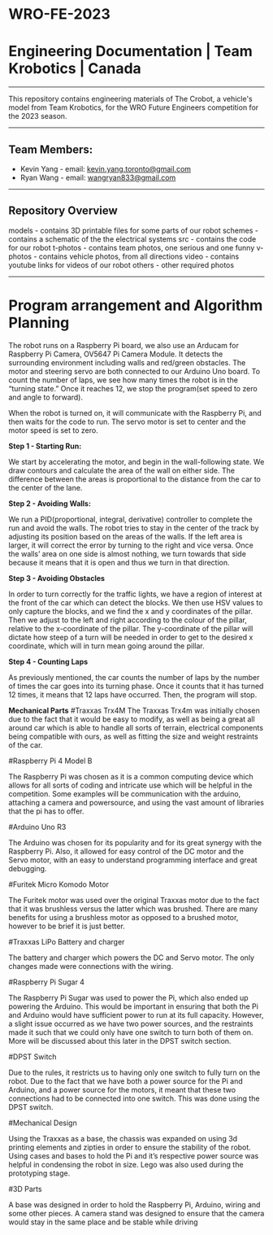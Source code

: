 # WRO-FE-2023

# Engineering Documentation | Team Krobotics | Canada
----

This repository contains engineering materials of The Crobot, a vehicle's model from Team Krobotics, for the WRO Future Engineers competition for the 2023 season.

----

## Team Members:

- Kevin Yang - email: kevin.yang.toronto@gmail.com
- Ryan Wang - email: wangryan833@gmail.com

----

## Repository Overview

models - contains 3D printable files for some parts of our robot
schemes - contains a schematic of the the electrical systems
src - contains the code for our robot
t-photos - contains team photos, one serious and one funny
v-photos - contains vehicle photos, from all directions
video - contains youtube links for videos of our robot
others - other required photos

----



# Program arrangement and Algorithm Planning
The robot runs on a Raspberry Pi board, we also use an Arducam for Raspberry Pi Camera, OV5647 Pi Camera Module. It detects the surrounding environment including walls and red/green obstacles. The motor and steering servo are both connected to our Arduino Uno board. To count the number of laps, we see how many times the robot is in the “turning state.” Once it reaches 12, we stop the program(set speed to zero and angle to forward).

When the robot is turned on, it will communicate with the Raspberry Pi, and then waits for the code to run. The servo motor is set to center and the motor speed is set to zero.


**Step 1 - Starting Run:**

We start by accelerating the motor, and begin in the wall-following state. We draw contours and calculate the area of the wall on either side. The difference between the areas is proportional to the distance from the car to the center of the lane.

**Step 2 - Avoiding Walls:**

We run a PID(proportional, integral, derivative) controller to complete the run and avoid the walls. The robot tries to stay in the center of the track by adjusting its position based on the areas of the walls. If the left area is larger, it will correct the error by turning to the right and vice versa. Once the walls’ area on one side is almost nothing, we turn towards that side because it means that it is open and thus we turn in that direction.

**Step 3 - Avoiding Obstacles**

In order to turn correctly for the traffic lights, we have a region of interest at the front of the car which can detect the blocks. We then use HSV values to only capture the blocks, and we find the x and y coordinates of the pillar. Then we adjust to the left and right according to the colour of the pillar, relative to the x-coordinate of the pillar. The y-coordinate of the pillar will dictate how steep of a turn will be needed in order to get to the desired x coordinate, which will in turn mean going around the pillar.

**Step 4 - Counting Laps**

As previously mentioned, the car counts the number of laps by the number of times the car goes into its turning phase. Once it counts that it has turned 12 times, it means that 12 laps have occurred. Then, the program will stop.

**Mechanical Parts**
#Traxxas Trx4M
The Traxxas Trx4m was initially chosen due to the fact that it would be easy to modify, as well as being a great all around car which is able to handle all sorts of terrain, electrical components being compatible with ours, as well as fitting the size and weight restraints of the car.

#Raspberry Pi 4 Model B

The Raspberry Pi was chosen as it is a common computing device which allows for all sorts of coding and intricate use which will be helpful in the competition. Some examples will be communication with the arduino, attaching a camera and powersource, and using the vast amount of libraries that the pi has to offer.

#Arduino Uno R3

The Arduino was chosen for its popularity and for its great synergy with the Raspberry Pi. Also, it allowed for easy control of the DC motor and the Servo motor, with an easy to understand programming interface and great debugging.

#Furitek Micro Komodo Motor

The Furitek motor was used over the original Traxxas motor due to the fact that it was brushless versus the latter which was brushed. There are many benefits for using a brushless motor as opposed to a brushed motor, however to be brief it is just better.


#Traxxas LiPo Battery and charger

The battery and charger which powers the DC and Servo motor. The only changes made were connections with the wiring.


#Raspberry Pi Sugar 4

The Raspberry Pi Sugar was used to power the Pi, which also ended up powering the Arduino. This would be important in ensuring that both the Pi and Arduino would have sufficient power to run at its full capacity. However, a slight issue occurred as we have two power sources, and the restraints made it such that we could only have one switch to turn both of them on. More will be discussed about this later in the DPST switch section.

#DPST Switch

Due to the rules, it restricts us to having only one switch to fully turn on the robot. Due to the fact that we have both a power source for the Pi and Arduino, and a power source for the motors, it meant that these two connections had to be connected into one switch. This was done using the DPST switch.

#Mechanical Design

Using the Traxxas as a base, the chassis was expanded on using 3d printing elements and zipties in order to ensure the stability of the robot. Using cases and bases to hold the Pi and it’s respective power source was helpful in condensing the robot in size. Lego was also used during the prototyping stage.


#3D Parts

A base was designed in order to hold the Raspberry Pi, Arduino, wiring and some other pieces. A camera stand was designed to ensure that the camera would stay in the same place and be stable while driving




